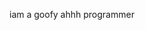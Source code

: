 iam a goofy ahhh programmer

<!---
Ary999fr/Ary999fr is a ✨ special ✨ repository because its `README.md` (this file) appears on your GitHub profile.
You can click the Preview link to take a look at your changes.
--->
